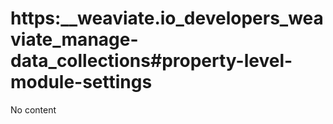 # https:__weaviate.io_developers_weaviate_manage-data_collections#property-level-module-settings
No content
